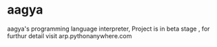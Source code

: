 # aagya
aagya's programming language interpreter,
Project is in beta stage , for furthur detail visit arp.pythonanywhere.com

